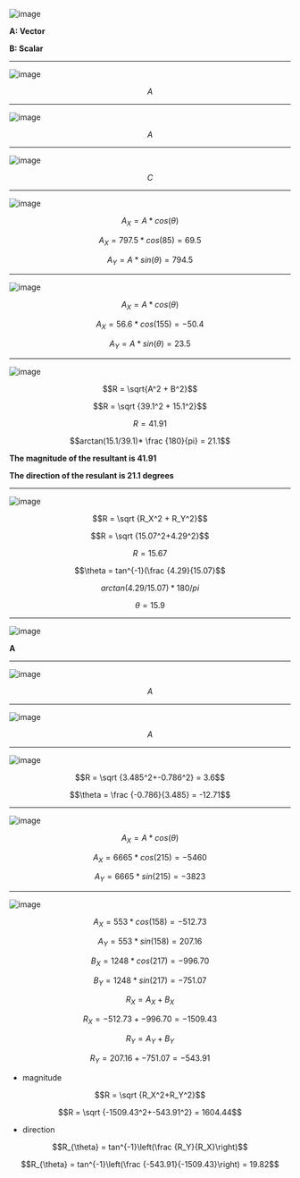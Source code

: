 ![image](https://github.com/user-attachments/assets/25f734e8-1ad6-44d4-86b5-0415c64de044)

**A: Vector**

**B: Scalar**

***

![image](https://github.com/user-attachments/assets/2638cd89-cca4-4615-a64b-e3d4c83812dd)

$$A$$

***

![image](https://github.com/user-attachments/assets/23fd5098-731a-4d36-97c1-c36fa3b72312)

$$A$$

***

![image](https://github.com/user-attachments/assets/09fbdd59-e4cf-4e01-a4ce-539c70ab065c)

$$C$$

***

![image](https://github.com/user-attachments/assets/cb1f9308-92a0-4fee-af65-1dc115c66737)

$$A_X = A * cos(\theta)$$

$$A_X = 797.5 * cos(85) = 69.5$$

$$A_Y = A * sin(\theta) = 794.5$$

***

![image](https://github.com/user-attachments/assets/5ea4ff23-07b1-48ec-9c5d-237b1d8fa709)

$$A_X = A * cos(\theta)$$

$$A_X = 56.6 * cos(155) = -50.4$$

$$A_Y = A * sin(\theta) = 23.5$$

***

![image](https://github.com/user-attachments/assets/63286fe0-c0c0-467f-9c68-22ba014852f7)

$$R = \sqrt{A^2 + B^2}$$

$$R = \sqrt {39.1^2 + 15.1^2}$$

$$R = 41.91$$

$$arctan(15.1/39.1)* \frac {180}{pi} = 21.1$$

**The magnitude of the resultant is 41.91**

**The direction of the resulant is 21.1 degrees**

***

![image](https://github.com/user-attachments/assets/95e4053f-2d89-4607-9e4b-92c1bba16ca6)


$$R = \sqrt {R_X^2 + R_Y^2}$$

$$R = \sqrt {15.07^2+4.29^2}$$

$$R = 15.67$$

$$\theta = tan^{-1}(\frac {4.29}{15.07}$$

$$arctan(4.29/15.07)*180/pi$$

$$\theta = 15.9$$

***

![image](https://github.com/user-attachments/assets/642aa769-2482-44bb-9759-72d690d27bab)


**A**

***

![image](https://github.com/user-attachments/assets/592e69ae-c657-41bd-a307-cca4575d79e0)

$$A$$

***

![image](https://github.com/user-attachments/assets/2824a8c9-a505-4e57-bb59-8a5a6b3b308c)

$$A$$

***

![image](https://github.com/user-attachments/assets/a7154af5-0d2a-4393-9cdb-d13a9c27df27)

$$R = \sqrt {3.485^2+-0.786^2} = 3.6$$

$$\theta = \frac {-0.786}{3.485} = -12.71$$

***

![image](https://github.com/user-attachments/assets/e6f83582-d198-4f35-bfab-6891eea8f73a)


$$A_X = A * cos(\theta)$$

$$A_X = 6665 * cos(215) = -5460$$

$$A_Y = 6665 * sin(215) = -3823$$

***

![image](https://github.com/user-attachments/assets/e82eadb0-5199-4dff-8340-7a87624e3db1)

$$A_X = 553 * cos(158) = -512.73$$

$$A_Y =  553 * sin(158) = 207.16$$

$$B_X = 1248 * cos(217) = -996.70$$

$$B_Y = 1248 * sin(217) = -751.07$$

$$R_X = A_X + B_X$$

$$R_X = -512.73 + -996.70 = -1509.43$$

$$R_Y = A_Y + B_Y$$

$$R_Y = 207.16 + -751.07 = -543.91$$

* magnitude

$$R = \sqrt {R_X^2+R_Y^2}$$

$$R = \sqrt {-1509.43^2+-543.91^2} = 1604.44$$

* direction

$$R_{\theta} = tan^{-1}\left(\frac {R_Y}{R_X}\right)$$

$$R_{\theta} = tan^{-1}\left(\frac {-543.91}{-1509.43}\right) = 19.82$$

